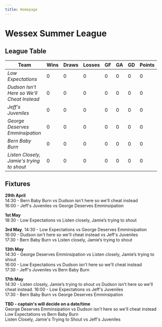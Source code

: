 ```yaml
---
title: Homepage
---
```


# Wessex Summer League

## League Table
| **Team**                                 	| Wins 	| Draws 	| Losses 	| GF 	| GA 	| GD 	| **Points** 	|
|------------------------------------------	|------	|-------	|--------	|----	|----	|----	|------------	|
| _Low Expectations_                         	| 0    	| 0     	| 0      	| 0  	| 0  	| 0  	| 0          	|
| _Dudson Isn't Here so We'll Cheat Instead_ 	| 0    	| 0     	| 0      	| 0  	| 0  	| 0  	| 0          	|
| _Jeff's Juveniles_                         	| 0    	| 0     	| 0      	| 0  	| 0  	| 0  	| 0          	|
| _George Deserves Emminsipation_            	| 0    	| 0     	| 0      	| 0  	| 0  	| 0  	| 0          	|
| _Bern Baby Burn_                           	| 0    	| 0     	| 0      	| 0  	| 0  	| 0  	| 0          	|
| _Listen Closely, Jamie's trying to shout_  	| 0    	| 0     	| 0      	| 0  	| 0  	| 0  	| 0          	|

## Fixtures

**29th April**   
14:30 - Bern Baby Burn vs  Dudson isn't here so we'll cheat instead  
16:00 - Jeff's Juveniles vs George Deserves Emminsipation  

**1st May**  
18:30 - Low Expectations vs Listen closely, Jamie’s trying to shout  

**3rd May**. 
14:30 - Low Expectations vs George Deserves Emminsipation  
16:00 - Dudson isn't here so we'll cheat instead vs Jeff's Juveniles  
17:30 - Bern Baby Burn vs Listen closely, Jamie’s trying to shout  


**13th May**  
14:30 - George Deserves Emminsipation vs Listen closely, Jamie’s trying to shout  
16:00 - Low Expectations vs Dudson isn't here so we'll cheat instead   
17:30 - Jeff's Juveniles vs Bern Baby Burn  

**17th May**  
14:30 - Listen closely, Jamie’s trying to shout vs Dudson isn't here so we'll cheat instead. 
16:00 - Low Expectations vs Jeff's Juveniles  
17:30 - Bern Baby Burn vs George Deserves Emminsipation  

**TBD - captain's will decide on a date/time**  
George Deserves Emminsipation vs Dudson isn't here so we'll cheat instead  
Low Expectations vs Bern Baby Burn  
Listen Closely, Jamie's Trying to Shout vs Jeff's Juveniles  
